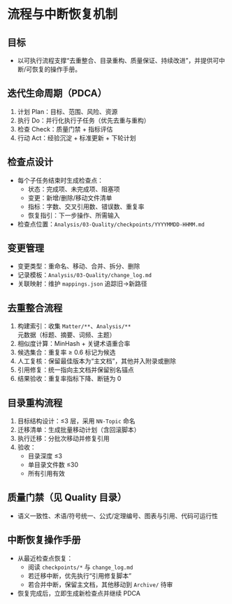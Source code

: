 # 流程与中断恢复机制

## 目标

- 以可执行流程支撑“去重整合、目录重构、质量保证、持续改进”，并提供可中断/可恢复的操作手册。

## 迭代生命周期（PDCA）

1. 计划 Plan：目标、范围、风险、资源
2. 执行 Do：并行化执行子任务（优先去重与重构）
3. 检查 Check：质量门禁 + 指标评估
4. 行动 Act：经验沉淀 + 标准更新 + 下轮计划

## 检查点设计

- 每个子任务结束时生成检查点：
  - 状态：完成项、未完成项、阻塞项
  - 变更：新增/删除/移动文件清单
  - 指标：字数、交叉引用数、错误数、重复率
  - 恢复指引：下一步操作、所需输入
- 检查点位置：`Analysis/03-Quality/checkpoints/YYYYMMDD-HHMM.md`

## 变更管理

- 变更类型：重命名、移动、合并、拆分、删除
- 记录模板：`Analysis/03-Quality/change_log.md`
- 关联映射：维护 `mappings.json` 追踪旧->新路径

## 去重整合流程

1. 构建索引：收集 `Matter/**`、`Analysis/**` 元数据（标题、摘要、词频、主题）
2. 相似度计算：MinHash + 关键术语重合率
3. 候选集合：重复率 ≥ 0.6 标记为候选
4. 人工复核：保留最佳版本为“主文档”，其他并入附录或删除
5. 引用修复：统一指向主文档并保留别名锚点
6. 结果验收：重复率指标下降、断链为 0

## 目录重构流程

1. 目标结构设计：≤3 层，采用 `NN-Topic` 命名
2. 迁移清单：生成批量移动计划（含回滚脚本）
3. 执行迁移：分批次移动并修复引用
4. 验收：
   - 目录深度 ≤3
   - 单目录文件数 ≤30
   - 所有引用有效

## 质量门禁（见 Quality 目录）

- 语义一致性、术语/符号统一、公式/定理编号、图表与引用、代码可运行性

## 中断恢复操作手册

- 从最近检查点恢复：
  - 阅读 `checkpoints/*` 与 `change_log.md`
  - 若迁移中断，优先执行“引用修复脚本”
  - 若合并中断，保留主文档，其他移动到 `Archive/` 待审
- 恢复完成后，立即生成新检查点并继续 PDCA
